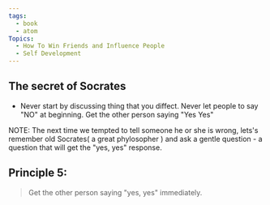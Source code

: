 ```yaml
---
tags:
  - book
  - atom
Topics:
  - How To Win Friends and Influence People
  - Self Development
---
```


## The secret of Socrates

- Never start by discussing thing that you diffect.
  Never let people to say "NO" at beginning.
  Get the other person saying "Yes Yes"

NOTE: The next time we tempted to tell someone he or she is wrong, lets's remember old Socrates( a great phylosopher ) and ask a gentle question - a question that will get the "yes, yes" response.

## Principle 5:

> Get the other person saying
> "yes, yes" immediately.
